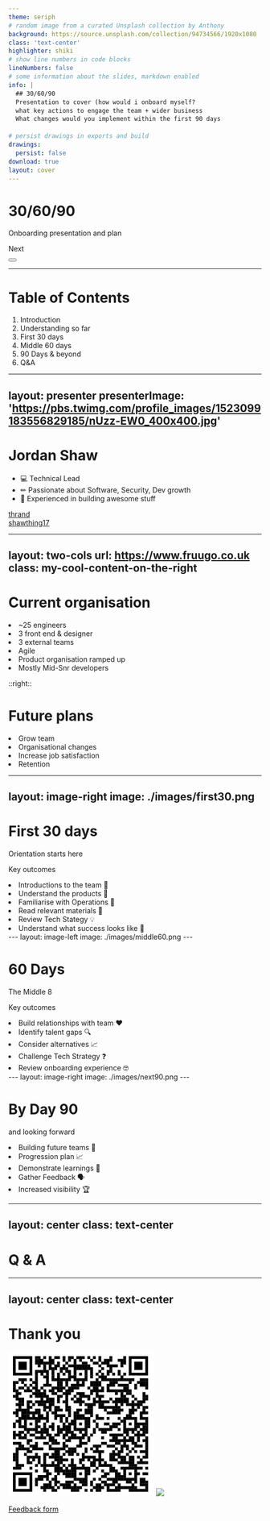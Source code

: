 ```yaml
---
theme: seriph
# random image from a curated Unsplash collection by Anthony
background: https://source.unsplash.com/collection/94734566/1920x1080
class: 'text-center'
highlighter: shiki
# show line numbers in code blocks
lineNumbers: false
# some information about the slides, markdown enabled
info: |
  ## 30/60/90
  Presentation to cover (how would i onboard myself?
  what key actions to engage the team + wider business
  What changes would you implement within the first 90 days

# persist drawings in exports and build
drawings:
  persist: false
download: true
layout: cover
---
```


# 30/60/90

Onboarding presentation and plan

<div class="pt-12">
  <span @click="$slidev.nav.next" class="px-2 py-1 rounded cursor-pointer" hover="bg-white bg-opacity-10">
    Next <carbon:arrow-right class="inline"/>
  </span>
</div>

<div class="abs-br m-6 flex gap-2">
  <button @click="$slidev.nav.openInEditor()" title="Open in Editor" class="text-xl icon-btn opacity-50 !border-none !hover:text-white">
    <carbon:edit />
  </button>
  <a href="https://github.com/slidevjs/slidev" target="_blank" alt="GitHub"
    class="text-xl icon-btn opacity-50 !border-none !hover:text-white">
    <carbon-logo-github />
  </a>
</div>

<!--
The last comment block of each slide will be treated as slide notes. It will be visible and editable in Presenter Mode along with the slide. [Read more in the docs](https://sli.dev/guide/syntax.html#notes)
-->
---

# Table of Contents

1. Introduction
2. Understanding so far
3. First 30 days
4. Middle 60 days
5. 90 Days & beyond
7. Q&A
---
layout: presenter
presenterImage: 'https://pbs.twimg.com/profile_images/1523099183556829185/nUzz-EW0_400x400.jpg'
---

# Jordan Shaw

- 💻 Technical Lead
- ✏ Passionate about Software, Security, Dev growth
- 🎨 Experienced in building awesome stuff

<div class="my-10 grid grid-cols-[80px,1fr]">
  <div><ri-github-line class="opacity-30"/><a href="https://github.com/thrand" target="_blank">thrand</a></div>
  <div><ri-twitter-line class="opacity-30"/><a href="https://twitter.com/shawthing17" target="_blank">shawthing17</a></div>
</div>

---
layout: two-cols
url: https://www.fruugo.co.uk
class: my-cool-content-on-the-right
---
# Current organisation

<div v-click="1"><li> ~25 engineers </li></div>
<div v-click="2"><li> 3 front end & designer </li> </div>
<div v-click="3"><li> 3 external teams </li></div>
<div v-click="4"><li> Agile </li></div>
<div v-click="5"><li> Product organisation ramped up </li></div>
<div v-click="6"><li> Mostly Mid-Snr developers </li> </div>

::right::

# Future plans 
<div v-click="7"><li> Grow team </li></div>
<div v-click="8"><li> Organisational changes</li></div>
<div v-click="9"><li> Increase job satisfaction  </li></div>
<div v-click="10"><li> Retention </li></div>

---
layout: image-right 
image: ./images/first30.png
---
# First 30 days 
Orientation starts here

Key outcomes

<div v-click="1"><li> Introductions to the team 🤝</li></div>
<div v-click="2"><li> Understand the products 🧠</li></div>
<div v-click="3"><li> Familiarise with Operations 💭</li></div>
<div v-click="4"><li> Read relevant materials 📰</li></div>
<div v-click="5"><li> Review Tech Stategy 💡</li></div>
<div v-click="6"><li> Understand what success looks like 🎉</li></div>
---
layout: image-left
image: ./images/middle60.png
---

# 60 Days
The Middle 8

Key outcomes

<div v-click="1"><li> Build relationships with team ❤ </li></div>
<div v-click="2"><li> Identify talent gaps 🔍</li></div>
<div v-click="3"><li> Consider alternatives 📈</li></div>
<div v-click="4"><li> Challenge Tech Strategy ❓</li></div>
<div v-click="5"><li> Review onboarding experience 🤓</li></div>
---
layout: image-right
image: ./images/next90.png
---

# By Day 90
and looking forward

<div v-click="1"><li> Building future teams 🔨</li></div>
<div v-click="2"><li> Progression plan 📈</li></div>
<div v-click="3"><li> Demonstrate learnings 🧮</li></div>
<div v-click="4"><li> Gather Feedback 🗣️</li></div>
<div v-click="5"><li> Increased visibility 🏆</li></div>

---
layout: center
class: text-center
---

# Q & A

---
layout: center
class: text-center
---

# Thank you

<div class='mx-auto px-5 w-100 grid place-items-center grid-cols-2 gap-x-20'>
  <a href="https://www.tinyurl.com/fformfeedback"><img src="/images/feedbackQR.png" /></a>
  <a href="https://sli.dev"><img src="https://sli.dev/logo-title.png" /></a>
</div>

[Feedback form](tinyurl.com/fformfeedback)

